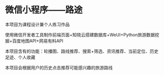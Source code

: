 # 微信小程序——路途

本项目为课程设计兼个人练习作品

使用微信开发者工具制作前端页面+知晓云搭建数据库+WeUI+Python旅游数据挖掘+百度地图API+网易有料API

本项目含有的功能：轮播图、路线推荐、搜索+筛选、资讯推荐、当前定位、历史足迹、个人收藏

本项目会根据用户的历史点击推荐可能感兴趣的旅游路线
